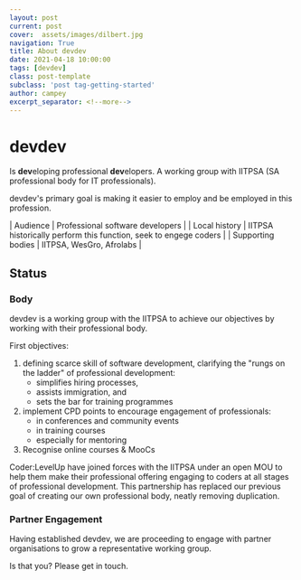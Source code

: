 ```yaml
---
layout: post
current: post
cover:  assets/images/dilbert.jpg
navigation: True
title: About devdev
date: 2021-04-18 10:00:00
tags: [devdev]
class: post-template
subclass: 'post tag-getting-started'
author: campey
excerpt_separator: <!--more-->
---
```


# devdev
Is **dev**eloping professional **dev**elopers. A working group with IITPSA (SA professional body for IT professionals). 

devdev's primary goal is making it easier to employ and be employed in this profession.
<!--more-->
| Audience | Professional software developers |
| Local history | IITPSA historically perform this function, seek to engege coders |
| Supporting bodies | IITPSA, WesGro, Afrolabs |

## Status

### Body

devdev is a working group with the IITPSA to achieve our objectives by working with their professional body.

First objectives:
1. defining scarce skill of software development, clarifying the "rungs on the ladder" of professional development:
    - simplifies hiring processes,
    - assists immigration, and
    - sets the bar for training programmes
2. implement CPD points to encourage engagement of professionals: 
    - in conferences and community events
    - in training courses
    - especially for mentoring
3. Recognise online courses & MooCs

Coder:LevelUp have joined forces with the IITPSA under an open MOU to help them make their professional offering engaging to coders at all stages of professional development. This partnership has replaced our previous goal of creating our own professional body, neatly removing duplication.

### Partner Engagement

Having established devdev, we are proceeding to engage with partner organisations to grow a representative working group.

Is that you? Please get in touch.
